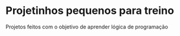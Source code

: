 # Projetinhos pequenos para treino
 Projetos feitos com o objetivo de aprender lógica de programação
